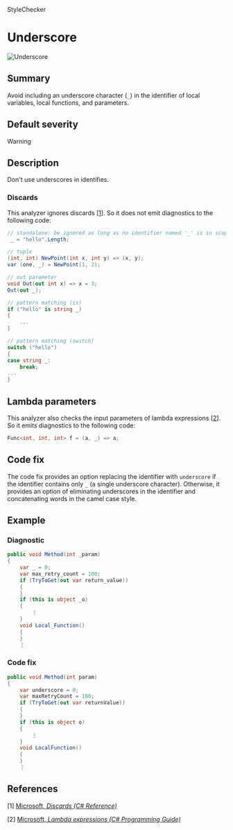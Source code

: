 <div class="project-logo">StyleChecker</div>
<div id="toc-level" data-values="H2,H3"></div>

# Underscore

<div class="horizontal-scroll">

![Underscore][fig-Underscore]

</div>

## Summary

Avoid including an underscore character (`_`) in the identifier of
local variables, local functions, and parameters.

## Default severity

Warning

## Description

Don't use underscores in identifies.

### Discards

This analyzer ignores discards [[1](#ref1)].
So it does not emit diagnostics to the following code:

```csharp
// standalone: be ignored as long as no identifier named '_' is in scope.
 _ = "hello".Length;

// tuple
(int, int) NewPoint(int x, int y) => (x, y);
var (one, _) = NewPoint(1, 2);

// out parameter
void Out(out int x) => x = 3;
Out(out _);

// pattern matching (is)
if ("hello" is string _)
{
    ...
}

// pattern matching (switch)
switch ("hello")
{
case string _:
    break;
...
}
```

## Lambda parameters

This analyzer also checks the input parameters of lambda expressions
[[2](#ref2)]. So it emits diagnostics to the following code:

```csharp
Func<int, int, int> f = (a, _) => a; 
```

## Code fix

The code fix provides an option replacing the identifier with `underscore`
if the identifier contains only `_` (a single underscore character). Otherwise,
it provides an option of eliminating underscores in the identifier and
concatenating words in the camel case style.

## Example

### Diagnostic

```csharp
public void Method(int _param)
{
    var _ = 0;
    var max_retry_count = 100;
    if (TryToGet(out var return_value))
    {
    }
    if (this is object _o)
    {
        ⋮
    }
    void Local_Function()
    {
    }
    ⋮
```

### Code fix

```csharp
public void Method(int param)
{
    var underscore = 0;
    var maxRetryCount = 100;
    if (TryToGet(out var returnValue))
    {
    }
    if (this is object o)
    {
        ⋮
    }
    void LocalFunction()
    {
    }
    ⋮
```

## References

<a id="ref1"></a>
[1] [Microsoft, _Discards (C# Reference)_][microsoft:csharp-discard]

<a id="ref2"></a>
[2] [Microsoft, _Lambda expressions (C# Programming Guide)_][microsoft:csharp-lambda-expression]

[fig-Underscore]:
  https://maroontress.github.io/StyleChecker/images/Underscore.png
[microsoft:csharp-discard]:
  https://docs.microsoft.com/en-us/dotnet/csharp/discards
[microsoft:csharp-lambda-expression]:
  https://docs.microsoft.com/en-us/dotnet/csharp/programming-guide/statements-expressions-operators/lambda-expressions
